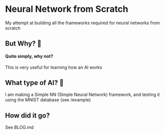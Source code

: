# Neural Network from Scratch
My attempt at building all the frameworks required for neural networks from scratch
## But Why? 🤔
#### Quite simply, why not?
This is very useful for learning how an AI works
## What type of AI? 🤖
I am making a Simple NN (Simple Neural Network) framework, and testing it using the MNIST database (see /example)
## How did it go?
See BLOG.md